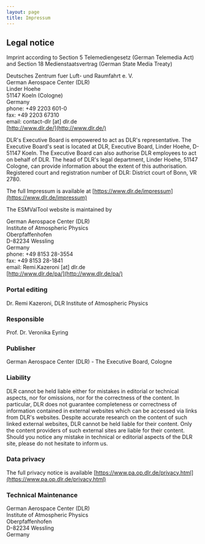 ```yaml
---
layout: page
title: Impressum
---
```


## Legal notice

Imprint according to Section 5 Telemediengesetz (German Telemedia Act)
and Section 18 Medienstaatsvertrag (German State Media Treaty)


Deutsches Zentrum fuer Luft- und Raumfahrt e. V. \
German Aerospace Center (DLR) \
Linder Hoehe \
51147 Koeln (Cologne) \
Germany \
phone: +49 2203 601-0 \
fax: +49 2203 67310 \
email: contact-dlr [at] dlr.de \
[http://www.dlr.de/](http://www.dlr.de/)

DLR's Executive Board is empowered to act as DLR's representative. The
Executive Board's seat is located at DLR, Executive Board, Linder Hoehe,
D-51147 Koeln. The Executive Board can also authorise DLR employees to act
on behalf of DLR. The head of DLR's legal department, Linder Hoehe, 51147 Cologne,
can provide information about the extent of this authorisation. Registered court
and registration number of DLR: District court of Bonn, VR 2780.

The full Impressum is available at [https://www.dlr.de/impressum](https://www.dlr.de/impressum)

The ESMValTool website is maintained by


German Aerospace Center (DLR) \
Institute of Atmospheric Physics \
Oberpfaffenhofen \
D-82234 Wessling \
Germany \
phone: +49 8153 28-3554 \
fax: +49 8153 28-1841 \
email: Remi.Kazeroni [at] dlr.de \
[http://www.dlr.de/pa/](http://www.dlr.de/pa/)

### Portal editing

Dr. Remi Kazeroni, DLR Institute of Atmospheric Physics

### Responsible

Prof. Dr. Veronika Eyring

### Publisher

German Aerospace Center (DLR) - The Executive Board, Cologne

### Liability

DLR cannot be held liable either for mistakes in editorial or technical aspects,
nor for omissions, nor for the correctness of the content. In particular, DLR
does not guarantee completeness or correctness of information contained in external
websites which can be accessed via links from DLR's websites. Despite accurate
research on the content of such linked external websites, DLR cannot be held liable
for their content. Only the content providers of such external sites are liable for
their content. Should you notice any mistake in technical or editorial aspects of
the DLR site, please do not hesitate to inform us.

### Data privacy

The full privacy notice is available
[https://www.pa.op.dlr.de/privacy.html](https://www.pa.op.dlr.de/privacy.html)

### Technical Maintenance

German Aerospace Center (DLR) \
Institute of Atmospheric Physics \
Oberpfaffenhofen \
D-82234 Wessling \
Germany